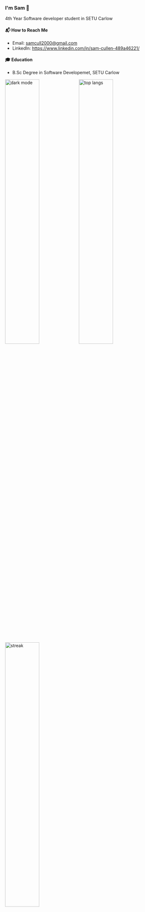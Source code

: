 ### I'm Sam 👋

4th Year Software developer student in SETU Carlow 

#### 📬 How to Reach Me
- Email: samcull2000@gmail.com
- LinkedIn: https://www.linkedin.com/in/sam-cullen-489a46221/

#### 🎓 Education
- B.Sc Degree in Software Developemet, SETU Carlow

<img alt = "dark mode"  align="left" width="47%" src="https://github-readme-stats.vercel.app/api?username=SamCull&show_icons=true&theme=dark#gh-dark-mode-only"/>

<img alt ="top langs" align="left" width="47%" src = "https://github-readme-stats.vercel.app/api/top-langs/?username=SamCull&layout=compact&exclude_repo=DataScience&langs_count=10&show_icons=true&theme=dark#gh-dark-mode-only&layout=compact"/>


<img alt ="streak" align="left" width="47%" src = "https://github-readme-streak-stats.herokuapp.com/?user=SamCull&theme=dark#gh-dark-mode-only"/>


